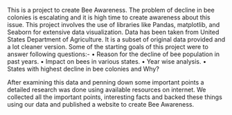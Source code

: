 This is a project to create Bee Awareness. The problem of decline in bee colonies is escalating and it is high time to create awareness about this issue. This project involves the use of libraries like Pandas, matplotlib, and Seaborn for extensive data visualization. Data has been taken from United States Department of Agriculture. It is a subset of original data provided and a lot cleaner version. Some of the starting goals of this project were to answer following questions:-
• Reason for the decline of bee population in past years.
• Impact on bees in various states.
• Year wise analysis.
• States with highest decline in bee colonies and Why?

After examining this data and penning down some important points a detailed research was done using available resources on internet. We collected all the important points, interesting facts and backed these things using our data and published a website to create Bee Awareness. 
